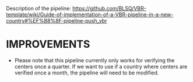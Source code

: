 Description of the pipeline: https://github.com/BLSQ/VBR-template/wiki/Guide-of-implementation-of-a-VBR-pipeline-in-a-new-country#%EF%B8%8F-pipeline-push_vbr

# IMPROVEMENTS

- Please note that this pipeline currently only works for verifying the centers once a quarter. If we want to use if a country where centers are verified once a month, the pipeline will need to be modified.
